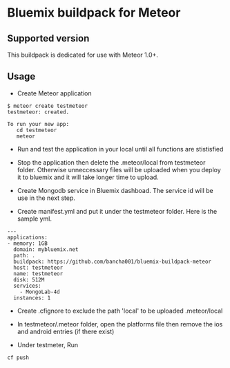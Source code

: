# Bluemix buildpack for Meteor

## Supported version

This buildpack is dedicated for use with Meteor 1.0+.

## Usage

* Create Meteor application

```
$ meteor create testmeteor
testmeteor: created.

To run your new app:
   cd testmeteor
   meteor
```
* Run and test the application in your local until all functions are stistisfied

* Stop the application then delete the .meteor/local from testmeteor folder. Otherwise unneccessary files will be uploaded when you deploy it to bluemix and it will take longer time to upload.

* Create Mongodb service in Bluemix dashboad. The service id will be use in the next step. 

* Create manifest.yml and put it under the testmeteor folder.
Here is the sample yml.
```
---
applications:
- memory: 1GB
  domain: mybluemix.net
  path: .
  buildpack: https://github.com/bancha001/bluemix-buildpack-meteor
  host: testmeteor
  name: testmeteor
  disk: 512M
  services:
    - MongoLab-4d
  instances: 1
```
* Create .cfignore to exclude the path 'local' to be uploaded
.meteor/local

* In testmeteor/.meteor folder, open the platforms file then remove the ios and android entries (if there exist)

* Under testmeter, Run 
```
cf push

```
